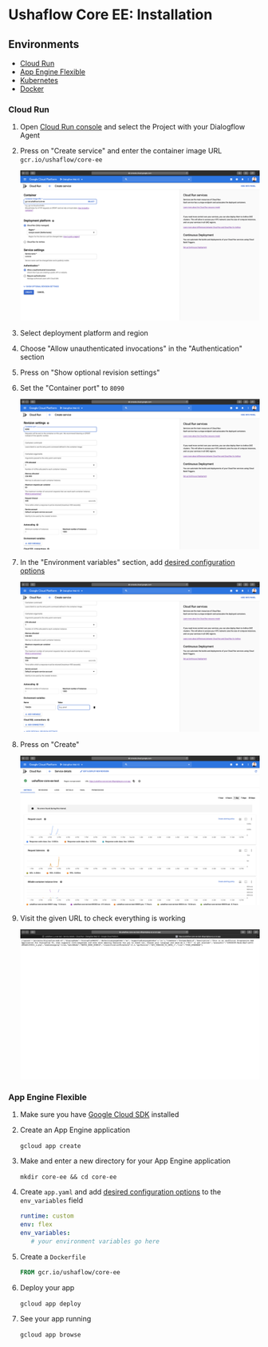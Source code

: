 # Ushaflow Core EE: Installation

## Environments

- [Cloud Run](#cloud-run)
- [App Engine Flexible](#app-engine-flexible)
- [Kubernetes]()
- [Docker]()

### Cloud Run

1. Open [Cloud Run console](https://console.cloud.google.com/run) and select the Project with your Dialogflow Agent
2. Press on "Create service" and enter the container image URL
   `gcr.io/ushaflow/core-ee`

   ![](./images/cloudrun/create.png)

3. Select deployment platform and region
4. Choose "Allow unauthenticated invocations" in the "Authentication" section
5. Press on "Show optional revision settings"
6. Set the "Container port" to `8090`

   ![](./images/cloudrun/port.png)

8. In the "Environment variables" section, add [desired configuration options](./configuration.md)

   ![](./images/cloudrun/token.png)

9. Press on "Create"

    ![](./images/cloudrun/overview.png)

10. Visit the given URL to check everything is working

    ![](./images/cloudrun/check.png)

### App Engine Flexible

1. Make sure you have [Google Cloud SDK](https://cloud.google.com/sdk/docs) installed
2. Create an App Engine application

   `gcloud app create`

3. Make and enter a new directory for your App Engine application

   `mkdir core-ee && cd core-ee`

4. Create `app.yaml` and add [desired configuration options](./configuration.md) to the `env_variables` field

   ```yaml
   runtime: custom
   env: flex
   env_variables:
      # your environment variables go here
   ```

5. Create a `Dockerfile`

   ```Dockerfile
   FROM gcr.io/ushaflow/core-ee
   ```

6. Deploy your app

   `gcloud app deploy`

7. See your app running

   `gcloud app browse`